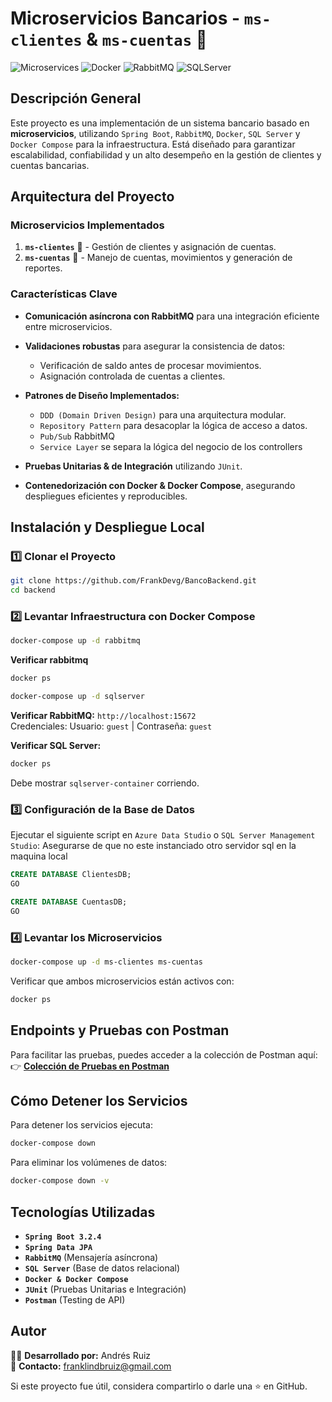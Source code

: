 #  Microservicios Bancarios - `ms-clientes` & `ms-cuentas` 🏦

![Microservices](https://img.shields.io/badge/Microservices-SpringBoot-green) ![Docker](https://img.shields.io/badge/Docker-Compose-blue) ![RabbitMQ](https://img.shields.io/badge/RabbitMQ-Messaging-orange) ![SQLServer](https://img.shields.io/badge/Database-SQLServer-red)
## Descripción General

Este proyecto es una implementación de un sistema bancario basado en **microservicios**, utilizando `Spring Boot`, `RabbitMQ`, `Docker`, `SQL Server` y `Docker Compose` para la infraestructura. Está diseñado para garantizar escalabilidad, confiabilidad y un alto desempeño en la gestión de clientes y cuentas bancarias.

## Arquitectura del Proyecto
### **Microservicios Implementados**
1. **`ms-clientes`** 📂 - Gestión de clientes y asignación de cuentas.
2. **`ms-cuentas`** 📂 - Manejo de cuentas, movimientos y generación de reportes.

### **Características Clave**
- **Comunicación asíncrona con RabbitMQ** para una integración eficiente entre microservicios.
- **Validaciones robustas** para asegurar la consistencia de datos:
  - Verificación de saldo antes de procesar movimientos.
  - Asignación controlada de cuentas a clientes.
- **Patrones de Diseño Implementados:**
  - `DDD (Domain Driven Design)` para una arquitectura modular.
  - `Repository Pattern` para desacoplar la lógica de acceso a datos.
  - `Pub/Sub` RabbitMQ
  - `Service Layer` se separa la lógica del negocio de los controllers
    
- **Pruebas Unitarias & de Integración** utilizando `JUnit`.
- **Contenedorización con Docker & Docker Compose**, asegurando despliegues eficientes y reproducibles.

## Instalación y Despliegue Local
### **1️⃣ Clonar el Proyecto**
```sh
git clone https://github.com/FrankDevg/BancoBackend.git
cd backend
```

### **2️⃣ Levantar Infraestructura con Docker Compose**
```sh
docker-compose up -d rabbitmq 
```
**Verificar rabbitmq**
```sh
docker ps
```
```sh
docker-compose up -d sqlserver 
```

**Verificar RabbitMQ:** `http://localhost:15672`  
Credenciales: Usuario: `guest` | Contraseña: `guest`

**Verificar SQL Server:**
```sh
docker ps
```
Debe mostrar `sqlserver-container` corriendo.

### **3️⃣ Configuración de la Base de Datos**
Ejecutar el siguiente script en `Azure Data Studio` o `SQL Server Management Studio`: Asegurarse de que no este instanciado otro servidor sql en la maquina local
```sql
CREATE DATABASE ClientesDB;
GO

CREATE DATABASE CuentasDB;
GO
```

### **4️⃣ Levantar los Microservicios**
```sh
docker-compose up -d ms-clientes ms-cuentas
```
Verificar que ambos microservicios están activos con:
```sh
docker ps
```

## Endpoints y Pruebas con Postman
Para facilitar las pruebas, puedes acceder a la colección de Postman aquí:
👉 **[Colección de Pruebas en Postman](https://www.postman.com/frankdevg/workspace/pruebatecnicabanca/collection/15595185-bdbead67-296a-4f23-9636-e9cb526f2764?action=share&creator=15595185)**

## Cómo Detener los Servicios
Para detener los servicios ejecuta:
```sh
docker-compose down
```
Para eliminar los volúmenes de datos:
```sh
docker-compose down -v
```

## Tecnologías Utilizadas
- **`Spring Boot 3.2.4`**
- **`Spring Data JPA`**
- **`RabbitMQ`** (Mensajería asíncrona)
- **`SQL Server`** (Base de datos relacional)
- **`Docker & Docker Compose`**
- **`JUnit`** (Pruebas Unitarias e Integración)
- **`Postman`** (Testing de API)

## Autor
👨‍💻 **Desarrollado por:** Andrés Ruiz  
📧 **Contacto:** franklindbruiz@gmail.com  

Si este proyecto fue útil, considera compartirlo o darle una ⭐ en GitHub.



